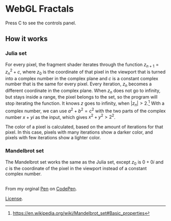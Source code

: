 # WebGL Fractals

Press C to see the controls panel.

## How it works
### Julia set
For every pixel, the fragment shader iterates through the function $z_{n+1}=z_n^2+c$, where $z_0$ is the coordinate of that pixel in the viewport that is turned into a complex number in the complex plane and $c$ is a constant complex number that is the same for every pixel. Every iteration, $z_n$ becomes a different coordinate in the complex plane. When $z_n$ does not go to infinity, but stays inside a range, the pixel belongs to the set, so the program will stop iterating the function. It knows $z$ goes to infinity, when $|z_n|\gt2$.[^1] With a complex number, we can use $a^2+b^2=c^2$ with the two parts of the complex number $x+yi$ as the input, which gives $x^2+y^2 \gt 2^2$.

The color of a pixel is calculated, based on the amount of iterations for that pixel. In this case, pixels with many iterations show a darker color, and pixels with few iterations show a lighter color.

### Mandelbrot set
The Mandelbrot set works the same as the Julia set, except $z_0$ is $0 + 0i$ and $c$ is the coordinate of the pixel in the viewport instead of a constant complex number.

##
From my orginal [Pen](https://codepen.io/Thijn09/pen/Jjzgmgp) on [CodePen](https://codepen.io).

[License](https://codepen.io/license/pen/Jjzgmgp).


[^1]: https://en.wikipedia.org/wiki/Mandelbrot_set#Basic_properties
